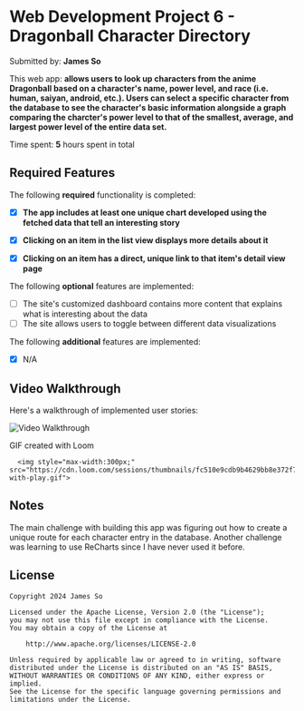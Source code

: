 # Web Development Project 6 - Dragonball Character Directory 

Submitted by: **James So**

This web app: **allows users to look up characters from the anime Dragonball based on a character's name, power level, and race (i.e. human, saiyan, android, etc.). Users can select a specific character from the database to see the character's basic information alongside a graph comparing the charcter's power level to that of the smallest, average, and largest power level of the entire data set.**

Time spent: **5** hours spent in total

## Required Features

The following **required** functionality is completed:

- [x] **The app includes at least one unique chart developed using the fetched data that tell an interesting story**
- [x] **Clicking on an item in the list view displays more details about it**
- [x] **Clicking on an item has a direct, unique link to that item's detail view page**


The following **optional** features are implemented:

- [ ] The site's customized dashboard contains more content that explains what is interesting about the data
- [ ] The site allows users to toggle between different data visualizations

The following **additional** features are implemented:

* [x] N/A

## Video Walkthrough

Here's a walkthrough of implemented user stories:

<img src='http://i.imgur.com/link/to/your/gif/file.gif' title='Video Walkthrough' width='' alt='Video Walkthrough' />

<!-- Replace this with whatever GIF tool you used! -->
GIF created with Loom  

      <img style="max-width:300px;" src="https://cdn.loom.com/sessions/thumbnails/fc510e9cdb9b4629bb8e372f728390f7-with-play.gif">

## Notes

The main challenge with building this app was figuring out how to create a unique route for each character entry in the database. Another challenge was learning to use ReCharts since I have never used it before.

## License

    Copyright 2024 James So

    Licensed under the Apache License, Version 2.0 (the "License");
    you may not use this file except in compliance with the License.
    You may obtain a copy of the License at

        http://www.apache.org/licenses/LICENSE-2.0

    Unless required by applicable law or agreed to in writing, software
    distributed under the License is distributed on an "AS IS" BASIS,
    WITHOUT WARRANTIES OR CONDITIONS OF ANY KIND, either express or implied.
    See the License for the specific language governing permissions and
    limitations under the License.
